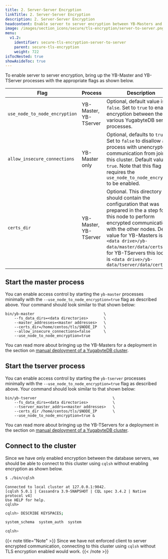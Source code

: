 ```yaml
---
title: 2. Server-Server Encryption
linkTitle: 2. Server-Server Encryption
description: 2. Server-Server Encryption
headcontent: Enable server to server encryption between YB-Masters and YB-TServers.
image: /images/section_icons/secure/tls-encryption/server-to-server.png
menu:
  v1.2:
    identifier: secure-tls-encryption-server-to-server
    parent: secure-tls-encryption
    weight: 722
isTocNested: true
showAsideToc: true
---
```



To enable server to server encryption, bring up the YB-Master and YB-TServer processes with the appropriate flags as shown below.


Flag                           | Process                  | Description                  |
-------------------------------|--------------------------|------------------------------|
`use_node_to_node_encryption`  | YB-Master, YB-TServer | Optional, default value is `false`. Set to `true` to enable encryption between the various YugabyteDB server processes. |
`allow_insecure_connections`   | YB-Master only           | Optional, defaults to `true`. Set to `false` to disallow any process with unencrypted communication from joining this cluster. Default value is `true`. Note that this flag requires the `use_node_to_node_encryption` to be enabled. |
`certs_dir`                    | YB-Master, YB-TServer | Optional. This directory should contain the configuration that was prepared in the a step for this node to perform encrypted communication with the other nodes. Default value for YB-Masters is `<data drive>/yb-data/master/data/certs` and for YB-TServers this location is `<data drive>/yb-data/tserver/data/certs` |


## Start the master process

You can enable access control by starting the `yb-master` processes minimally with the `--use_node_to_node_encryption=true` flag as described above. Your command should look similar to that shown below:

```
bin/yb-master                               \
    --fs_data_dirs=<data directories>       \
    --master_addresses=<master addresses>   \
    --certs_dir=/home/centos/tls/$NODE_IP   \
    --allow_insecure_connections=false      \
    --use_node_to_node_encryption=true
```

You can read more about bringing up the YB-Masters for a deployment in the section on [manual deployment of a YugabyteDB cluster](../../../deploy/manual-deployment/start-masters/).


## Start the tserver process

You can enable access control by starting the `yb-tserver` processes minimally with the `--use_node_to_node_encryption=true` flag as described above. Your command should look similar to that shown below:

```
bin/yb-tserver                                  \
    --fs_data_dirs=<data directories>           \
    --tserver_master_addrs=<master addresses>   \
    --certs_dir /home/centos/tls/$NODE_IP       \
    --use_node_to_node_encryption=true &
```

You can read more about bringing up the YB-TServers for a deployment in the section on [manual deployment of a YugabyteDB cluster](../../../deploy/manual-deployment/start-tservers/).


## Connect to the cluster

Since we have only enabled encryption between the database servers, we should be able to connect to this cluster using `cqlsh` without enabling encryption as shown below.

```sh
$ ./bin/cqlsh
```

```
Connected to local cluster at 127.0.0.1:9042.
[cqlsh 5.0.1 | Cassandra 3.9-SNAPSHOT | CQL spec 3.4.2 | Native protocol v4]
Use HELP for help.
cqlsh>
```

```sh
cqlsh> DESCRIBE KEYSPACES;
```

```sh
system_schema  system_auth  system

cqlsh>
```

{{< note title="Note" >}}
Since we have not enforced client to server encrypted communication, connecting to this cluster using `cqlsh` without TLS encryption enabled would work.
{{< /note >}}
